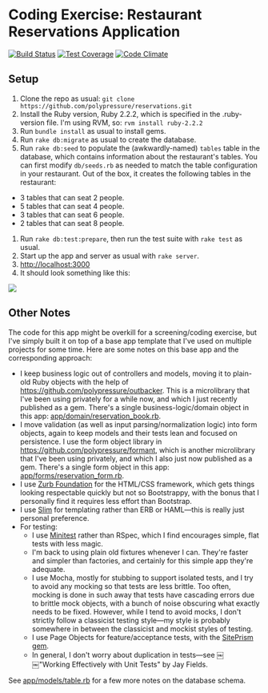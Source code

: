 # Coding Exercise: Restaurant Reservations Application

[![Build Status](https://travis-ci.org/polypressure/reservations.svg?branch=master)](https://travis-ci.org/polypressure/reservations)
[![Test Coverage](https://codeclimate.com/github/polypressure/reservations/badges/coverage.svg)](https://codeclimate.com/github/polypressure/reservations/coverage)
[![Code Climate](https://codeclimate.com/github/polypressure/reservations/badges/gpa.svg)](https://codeclimate.com/github/polypressure/reservations)


## Setup

1. Clone the repo as usual: `git clone https://github.com/polypressure/reservations.git`
1. Install the Ruby version, Ruby 2.2.2, which is specified in the .ruby-version file. I'm using RVM, so:
   `rvm install ruby-2.2.2`
1. Run `bundle install` as usual to install gems.
1. Run `rake db:migrate` as usual to create the database.
1. Run `rake db:seed` to populate the (awkwardly-named) `tables` table in the database, which contains information about the restaurant's tables. You can first modify `db/seeds.rb` as needed to match the table configuration in your restaurant. Out of the box, it creates the following tables in the restaurant:
  * 3 tables that can seat 2 people.
  * 5 tables that can seat 4 people.
  * 3 tables that can seat 6 people.
  * 2 tables that can seat 8 people.
1. Run `rake db:test:prepare`, then run the test suite with `rake test` as usual.
1. Start up the app and server as usual with `rake server`.
1. [http://localhost:3000](http://localhost:3000)
1. It should look something like this:

<img src=http://i.imgur.com/CNZ0Jbw.png>

## Other Notes

The code for this app might be overkill for a screening/coding exercise, but I've simply built it on top of a base app template that I've used on multiple projects for some time. Here are some notes on this base app and the corresponding approach:

* I keep business logic out of controllers and models, moving it to plain-old Ruby objects with the help of https://github.com/polypressure/outbacker. This is a microlibrary that I've been using privately for a while now, and which I just recently published as a gem. There's a single business-logic/domain object in this app: [app/domain/reservation_book.rb](https://github.com/polypressure/reservations/blob/master/app/domain/reservation_book.rb).
* I move validation (as well as input parsing/normalization logic) into form objects, again to keep models and their tests lean and focused on persistence. I use the form object library in https://github.com/polypressure/formant, which is another microlibrary that I've been using privately, and which I also just now published as a gem. There's a single form object in this app: [app/forms/reservation_form.rb](https://github.com/polypressure/reservations/blob/master/app/forms/reservation_form.rb).
* I use [Zurb Foundation](http://foundation.zurb.com/) for the HTML/CSS framework, which gets things looking respectable quickly but not so Bootstrappy, with the bonus that I personally find it requires less effort than Bootstrap.
* I use [Slim](http://slim-lang.com/) for templating rather than ERB or HAML—this is really just personal preference.
* For testing:
  * I use [Minitest](http://docs.seattlerb.org/minitest/) rather than RSpec, which I find encourages simple, flat tests with less magic.
  * I'm back to using plain old fixtures whenever I can. They're faster and simpler than factories, and certainly for this simple app they're adequate.
  * I use Mocha, mostly for stubbing to support isolated tests, and I try to avoid any mocking so that tests are less brittle. Too often, mocking is done in such away that tests have cascading errors due to brittle mock objects, with a bunch of noise obscuring what exactly needs to be fixed. However, while I tend to avoid mocks, I don't strictly follow a classicist testing style—my style is probably somewhere in between the classicist and mockist styles of testing.
  * I use Page Objects for feature/acceptance tests, with the [SitePrism gem](https://github.com/natritmeyer/site_prism).
  * In general, I don't worry about duplication in tests—see ￼￼"Working Effectively with Unit Tests" by Jay Fields.

See [app/models/table.rb](https://github.com/polypressure/reservations/blob/master/app/models/table.rb) for a few more notes on the database schema.
